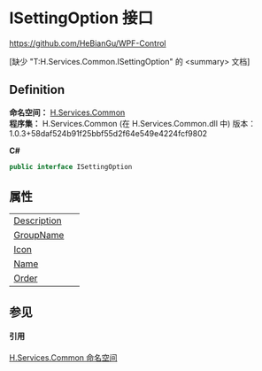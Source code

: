 # ISettingOption 接口
https://github.com/HeBianGu/WPF-Control

\[缺少 "T:H.Services.Common.ISettingOption" 的 &lt;summary&gt; 文档\]



## Definition
**命名空间：** <a href="b9cdd84f-6623-a51a-f53b-465103ced202">H.Services.Common</a>  
**程序集：** H.Services.Common (在 H.Services.Common.dll 中) 版本：1.0.3+58daf524b91f25bbf55d2f64e549e4224fcf9802

**C#**
``` C#
public interface ISettingOption
```



## 属性
<table>
<tr>
<td><a href="66754598-1ee2-77d6-c0c8-38123d3cf6b4">Description</a></td>
<td> </td></tr>
<tr>
<td><a href="2762749f-5470-bc99-9152-0ffd6fc86626">GroupName</a></td>
<td> </td></tr>
<tr>
<td><a href="a1922f12-e41e-f40c-f1b8-4899b28e63d4">Icon</a></td>
<td> </td></tr>
<tr>
<td><a href="0f15362f-0a8b-4e55-a21c-6ce8537a1bbd">Name</a></td>
<td> </td></tr>
<tr>
<td><a href="e16f01f0-b55e-8131-706f-385582377043">Order</a></td>
<td> </td></tr>
</table>

## 参见


#### 引用
<a href="b9cdd84f-6623-a51a-f53b-465103ced202">H.Services.Common 命名空间</a>  
